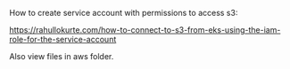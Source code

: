 How to create service account with permissions to access s3:

https://rahullokurte.com/how-to-connect-to-s3-from-eks-using-the-iam-role-for-the-service-account

Also view files in aws folder.